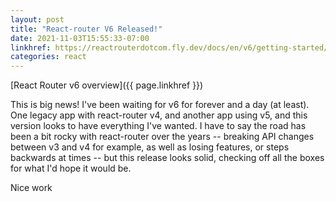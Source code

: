 ```yaml
---
layout: post
title: "React-router V6 Released!"
date: 2021-11-03T15:55:33-07:00
linkhref: https://reactrouterdotcom.fly.dev/docs/en/v6/getting-started/overview
categories: react
---
```



[React Router v6 overview]({{ page.linkhref }})

This is big news! I've been waiting for v6 for forever and a day (at least). One legacy app with react-router v4, and another app using v5, and this version looks to have everything I've wanted. I have to say the road has been a bit rocky with react-router over the years -- breaking API changes between v3 and v4 for example, as well as losing features, or steps backwards at times -- but this release looks solid, checking off all the boxes for what I'd hope it would be.

Nice work

